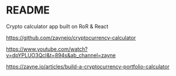 # README

Crypto calculator app built on RoR & React

https://github.com/zayneio/cryptocurrency-calculator

https://www.youtube.com/watch?v=dpYPLUO3QcI&t=894s&ab_channel=zayne

https://zayne.io/articles/build-a-cryptocurrency-portfolio-calculator
